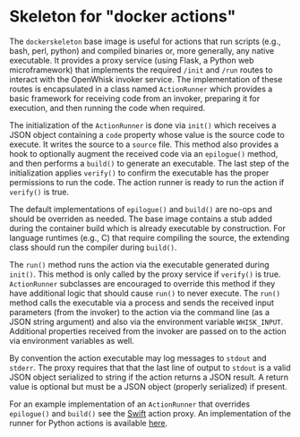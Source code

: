 Skeleton for "docker actions"
================

The `dockerskeleton` base image is useful for actions that run scripts (e.g., bash, perl, python) and compiled binaries or, more generally, any native executable. It provides a proxy service (using Flask, a Python web microframework) that implements the required `/init` and `/run` routes to interact
with the OpenWhisk invoker service. The implementation of these routes is encapsulated in a class named `ActionRunner` which provides a basic framework for
receiving code from an invoker, preparing it for execution, and then running the code when required.

The initialization of the `ActionRunner` is done via `init()` which receives a JSON object containing a `code` property whose value is the source code to execute. It writes the source to a `source` file. This method also provides a hook to optionally augment the received code via an `epilogue()` method, and then performs a `build()` to generate an executable. The last step of the initialization applies `verify()` to confirm the executable has the proper permissions to run the code. The action runner is ready to run the action if `verify()` is true.

The default implementations of `epilogue()` and `build()` are no-ops and should be overriden as needed. The base image contains a stub added during the container build which is already executable by construction. For language runtimes (e.g., C) that require compiling the source, the extending class should run the compiler during `build()`.

The `run()` method runs the action via the executable generated during `init()`. This method is only called by the proxy service if `verify()` is true. `ActionRunner` subclasses are encouraged to override this method if they have additional logic that should cause `run()` to never execute. The `run()` method calls the executable via a process and sends the received input parameters (from the invoker) to the action via the command line (as a JSON string argument) and also via the environment variable `WHISK_INPUT`. Additional properties received from the invoker are passed on to the action via environment variables as well.

By convention the action executable may log messages to `stdout` and `stderr`. The proxy requires that that the last line of output to `stdout` is a valid JSON object serialized to string if the action returns a JSON result. A return value is optional but must be a JSON object (properly serialized) if present.

For an example implementation of an `ActionRunner` that overrides `epilogue()` and `build()` see the [Swift](../swiftAction/swiftproxy.py) action proxy. An implementation of the runner for Python actions is available [here](../pythonAction/pythonaction.py).
